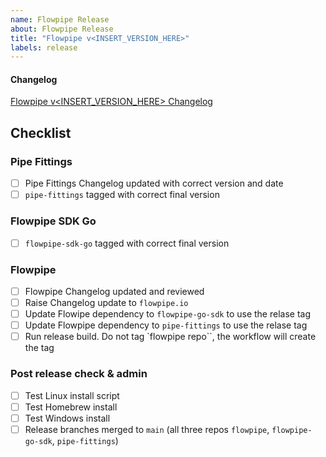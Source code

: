 ```yaml
---
name: Flowpipe Release
about: Flowpipe Release
title: "Flowpipe v<INSERT_VERSION_HERE>"
labels: release
---
```


#### Changelog

[Flowpipe v<INSERT_VERSION_HERE> Changelog](https://github.com/turbot/flowpipe/blob/v<INSERT_VERSION_HERE>/CHANGELOG.md)

## Checklist

### Pipe Fittings
- [ ] Pipe Fittings Changelog updated with correct version and date
- [ ] `pipe-fittings` tagged with correct final version

### Flowpipe SDK Go
- [ ] `flowpipe-sdk-go` tagged with correct final version

### Flowpipe

- [ ] Flowpipe Changelog updated and reviewed
- [ ] Raise Changelog update to `flowpipe.io`
- [ ] Update Flowipe dependency to `flowpipe-go-sdk` to use the relase tag
- [ ] Update Flowpipe dependency to `pipe-fittings` to use the relase tag
- [ ] Run release build. Do not tag `flowpipe repo``, the workflow will create the tag

### Post release check & admin
- [ ] Test Linux install script
- [ ] Test Homebrew install
- [ ] Test Windows install
- [ ] Release branches merged to `main` (all three repos `flowpipe`, `flowpipe-go-sdk`, `pipe-fittings`)